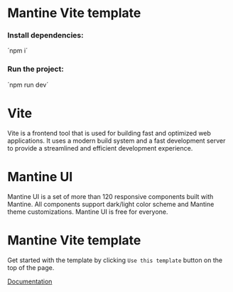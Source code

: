 # Mantine Vite template

### Install dependencies: 
´npm i´

### Run the project: 
´npm run dev´

# Vite
Vite is a frontend tool that is used for building fast and optimized web applications. It uses a modern build system and a fast development server to provide a streamlined and efficient development experience.

# Mantine UI
Mantine UI is a set of more than 120 responsive components built with Mantine. All components support dark/light color scheme and Mantine theme customizations. Mantine UI is free for everyone.

# Mantine Vite template

Get started with the template by clicking `Use this template` button on the top of the page.

[Documentation](https://mantine.dev/guides/vite/)
